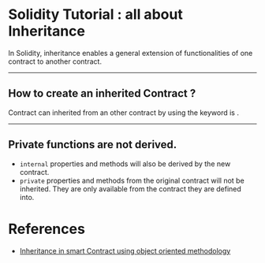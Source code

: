 # Solidity Tutorial : all about Inheritance

In Solidity, inheritance enables a general extension of functionalities of one contract to another contract.

---

## How to create an inherited Contract ?

Contract can inherited from an other contract by using the keyword is .

---

## Private functions are not derived.

- `internal` properties and methods will also be derived by the new contract.
- `private` properties and methods from the original contract will not be inherited. They are only available from the contract they are defined into.

# References

- [Inheritance in smart Contract using object oriented methodology](https://medium.com/0xcode/inheritance-in-smart-contracts-using-object-oriented-methodology-ca43fa4775a1)